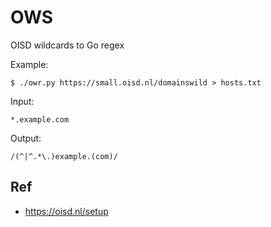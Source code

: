 # OWS

OISD wildcards to Go regex

Example:

```shell
$ ./owr.py https://small.oisd.nl/domainswild > hosts.txt
```

Input:

```shell
*.example.com
```

Output:

```shell
/(^|^.*\.)example.(com)/
```

## Ref

- https://oisd.nl/setup
